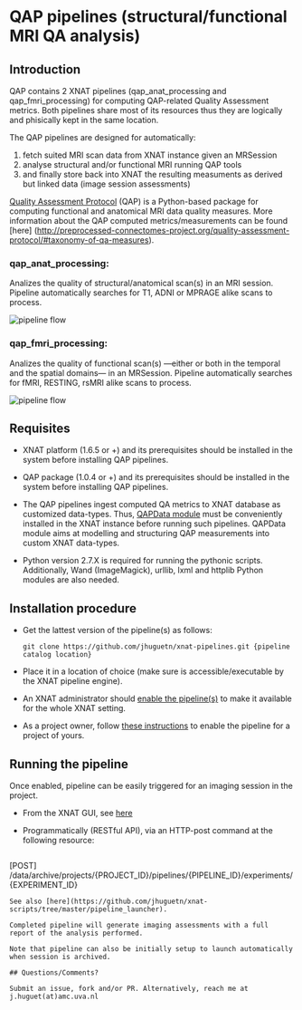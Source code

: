 # QAP pipelines (structural/functional MRI QA analysis)

## Introduction
QAP contains 2 XNAT pipelines (qap_anat_processing and qap_fmri_processing) for computing QAP-related Quality Assessment metrics. Both pipelines share most of its resources thus they are logically and phisically kept in the same location. 

The QAP pipelines are designed for automatically: 

1. fetch suited MRI scan data from XNAT instance given an MRSession
2. analyse structural and/or functional MRI running QAP tools
3. and finally store back into XNAT the resulting measuments as derived but linked data (image session assessments)

[Quality Assessment Protocol](http://preprocessed-connectomes-project.org/quality-assessment-protocol/) (QAP) is a Python-based package for computing functional and anatomical MRI data quality measures.
More information about the QAP computed metrics/measurements can be found [here] (http://preprocessed-connectomes-project.org/quality-assessment-protocol/#taxonomy-of-qa-measures).

### qap_anat_processing:
Analizes the quality of structural/anatomical scan(s) in an MRI session. Pipeline automatically searches for T1, ADNI or MPRAGE alike scans to process.

![pipeline flow](http://i.imgur.com/C4Dzgrk.png)

### qap_fmri_processing:
Analizes the quality of functional scan(s) —either or both in the temporal and the spatial domains— in an MRSession. Pipeline automatically searches for fMRI, RESTING, rsMRI alike scans to process.

![pipeline flow](http://i.imgur.com/doIvNZZ.png)

## Requisites
- XNAT platform (1.6.5 or +) and its prerequisites should be installed in the system before installing QAP pipelines.

- QAP package (1.0.4 or +) and its prerequisites should be installed in the system before installing QAP pipelines.

- The QAP pipelines ingest computed QA metrics to XNAT database as customized data-types. Thus, [QAPData module](https://github.com/jhuguetn/xnat-modules/tree/master/QAPData-0.4) must be conveniently installed in the XNAT instance before running such pipelines. QAPData module aims at modelling and structuring QAP measurements into custom XNAT data-types.

- Python version 2.7.X is required for running the pythonic scripts. Additionally, Wand (ImageMagick), urllib, lxml and httplib Python modules are also needed.

## Installation procedure

* Get the lattest version of the pipeline(s) as follows: 

  ```
  git clone https://github.com/jhuguetn/xnat-pipelines.git {pipeline catalog location}
  ```
  
* Place it in a location of choice (make sure is accessible/executable by the XNAT pipeline engine).
* An XNAT administrator should [enable the pipeline(s)](https://wiki.xnat.org/display/XNAT16/Installing+Pipelines+in+XNAT) to make it available for the whole XNAT setting.
* As a project owner, follow [these instructions](https://wiki.xnat.org/display/XNAT16/Working+with+Processing+Pipelines) to enable the pipeline for a project of yours.

## Running the pipeline

Once enabled, pipeline can be easily triggered for an imaging session in the project.

* From the XNAT GUI, see [here](https://wiki.xnat.org/display/XNAT16/Working+with+Processing+Pipelines#WorkingwithProcessingPipelines-RunningPipelinesonyourProject)

* Programmatically (RESTful API), via an HTTP-post command at the following resource: 
  ```
[POST] /data/archive/projects/{PROJECT_ID}/pipelines/{PIPELINE_ID}/experiments/{EXPERIMENT_ID}
  ```
  See also [here](https://github.com/jhuguetn/xnat-scripts/tree/master/pipeline_launcher).

Completed pipeline will generate imaging assessments with a full report of the analysis performed. 

Note that pipeline can also be initially setup to launch automatically when session is archived.

## Questions/Comments?

Submit an issue, fork and/or PR. Alternatively, reach me at j.huguet(at)amc.uva.nl

